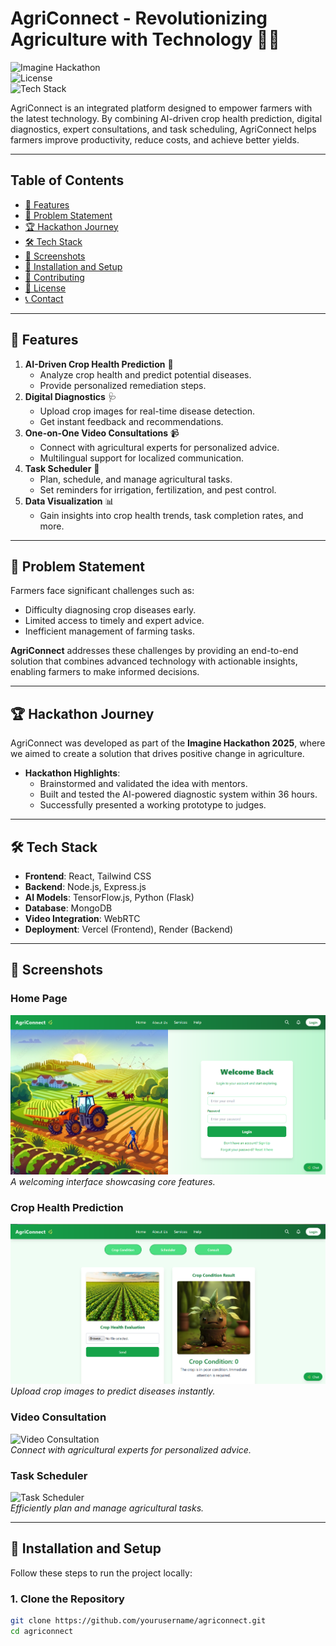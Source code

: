 # **AgriConnect - Revolutionizing Agriculture with Technology** 🌾💡

![Imagine Hackathon](https://img.shields.io/badge/Imagine-Hackathon-orange)  
![License](https://img.shields.io/badge/License-MIT-green)  
![Tech Stack](https://img.shields.io/badge/Tech%20Stack-React%20%7C%20Node.js%20%7C%20Python-blue)

AgriConnect is an integrated platform designed to empower farmers with the latest technology. By combining AI-driven crop health prediction, digital diagnostics, expert consultations, and task scheduling, AgriConnect helps farmers improve productivity, reduce costs, and achieve better yields.

---

## **Table of Contents**
- [🚀 Features](#features)
- [🎯 Problem Statement](#problem-statement)
- [🏆 Hackathon Journey](#hackathon-journey)
- [🛠️ Tech Stack](#tech-stack)
- [📸 Screenshots](#screenshots)
- [📂 Installation and Setup](#installation-and-setup)
- [🤝 Contributing](#contributing)
- [📜 License](#license)
- [📞 Contact](#contact)

---

## **🚀 Features**
1. **AI-Driven Crop Health Prediction** 🌱
   - Analyze crop health and predict potential diseases.
   - Provide personalized remediation steps.
2. **Digital Diagnostics** 🩺
   - Upload crop images for real-time disease detection.
   - Get instant feedback and recommendations.
3. **One-on-One Video Consultations** 📹
   - Connect with agricultural experts for personalized advice.
   - Multilingual support for localized communication.
4. **Task Scheduler** 📅
   - Plan, schedule, and manage agricultural tasks.
   - Set reminders for irrigation, fertilization, and pest control.
5. **Data Visualization** 📊
   - Gain insights into crop health trends, task completion rates, and more.

---

## **🎯 Problem Statement**
Farmers face significant challenges such as:
- Difficulty diagnosing crop diseases early.
- Limited access to timely and expert advice.
- Inefficient management of farming tasks.

**AgriConnect** addresses these challenges by providing an end-to-end solution that combines advanced technology with actionable insights, enabling farmers to make informed decisions.

---

## **🏆 Hackathon Journey**
AgriConnect was developed as part of the **Imagine Hackathon 2025**, where we aimed to create a solution that drives positive change in agriculture.

- **Hackathon Highlights**:
  - Brainstormed and validated the idea with mentors.
  - Built and tested the AI-powered diagnostic system within 36 hours.
  - Successfully presented a working prototype to judges.

---

## **🛠️ Tech Stack**
- **Frontend**: React, Tailwind CSS
- **Backend**: Node.js, Express.js
- **AI Models**: TensorFlow.js, Python (Flask)
- **Database**: MongoDB
- **Video Integration**: WebRTC
- **Deployment**: Vercel (Frontend), Render (Backend)

---

## **📸 Screenshots**

### **Home Page**
![Home Page](https://github.com/vedantdhawade/Agri_Connect-Imagine-Hackathon-/blob/main/Screenshot%202025-01-19%20132521.png?raw=true)  
*A welcoming interface showcasing core features.*

### **Crop Health Prediction**
![Crop Prediction](https://github.com/vedantdhawade/Agri_Connect-Imagine-Hackathon-/blob/main/Screenshot%202025-01-19%20132616.png?raw=true)  
*Upload crop images to predict diseases instantly.*

### **Video Consultation**
![Video Consultation](https://via.placeholder.com/800x400?text=Video+Consultation+Screenshot)  
*Connect with agricultural experts for personalized advice.*

### **Task Scheduler**
![Task Scheduler](https://via.placeholder.com/800x400?text=Task+Scheduler+Screenshot)  
*Efficiently plan and manage agricultural tasks.*

---

## **📂 Installation and Setup**

Follow these steps to run the project locally:

### **1. Clone the Repository**
```bash
git clone https://github.com/yourusername/agriconnect.git
cd agriconnect
